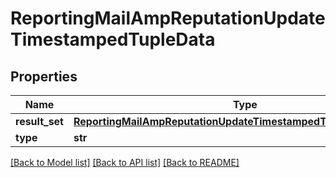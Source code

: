 # ReportingMailAmpReputationUpdateTimestampedTupleData

## Properties
Name | Type | Description | Notes
------------ | ------------- | ------------- | -------------
**result_set** | [**ReportingMailAmpReputationUpdateTimestampedTupleDataResultSet**](ReportingMailAmpReputationUpdateTimestampedTupleDataResultSet.md) |  | [optional] 
**type** | **str** |  | [optional] 

[[Back to Model list]](../README.md#documentation-for-models) [[Back to API list]](../README.md#documentation-for-api-endpoints) [[Back to README]](../README.md)


